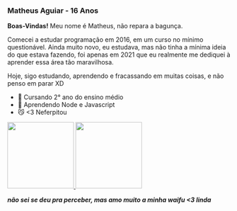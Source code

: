 ### Matheus Aguiar - 16 Anos


**Boas-Vindas!** Meu nome é Matheus, não repara a bagunça.

Comecei a estudar programação em 2016, em um curso no mínimo questionável. Ainda muito novo, eu estudava, mas não tinha a mínima ideia do que estava fazendo, foi apenas em 2021 que eu realmente me dediquei à aprender essa área tão maravilhosa.

Hoje, sigo estudando, aprendendo e fracassando em muitas coisas, e não penso em parar XD


- 🏫 Cursando 2° ano do ensino médio
- 🏫 Aprendendo Node e Javascript
- 😼 <3 Neferpitou

 <div>
  <a href="https://github.com/pitouemat">
  <img height="150em" src="https://github-readme-stats.vercel.app/api?username=pitouemat&show_icons=true&theme=omni&include_all_commits=true&count_private=true"/>
  <img height="150em" src="https://github-readme-stats.vercel.app/api/top-langs/?username=pitouemat&layout=compact&langs_count=16&theme=omni"/>
 </a>
</div>
  
 
***não sei se deu pra perceber, mas amo muito a minha waifu <3 linda***
